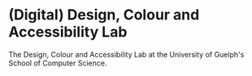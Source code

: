 # (Digital) Design, Colour and Accessibility Lab
The Design, Colour and Accessibility Lab at the University of Guelph's School of Computer Science. 
